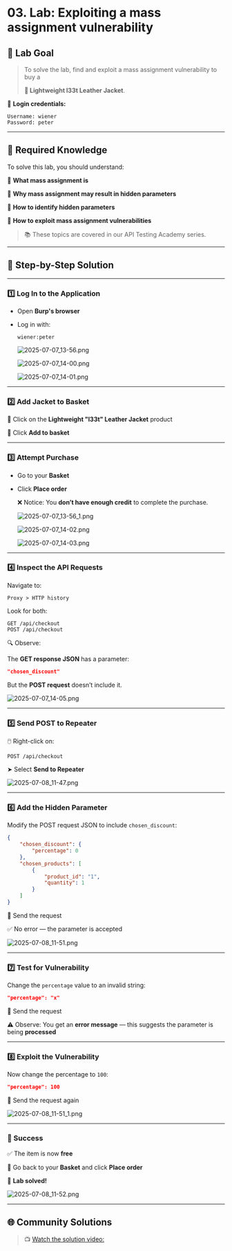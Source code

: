 # 03. Lab: Exploiting a mass assignment vulnerability

## 🎯 **Lab Goal**

> To solve the lab, find and exploit a mass assignment vulnerability to buy a
> 
> 
> **🧥 Lightweight l33t Leather Jacket**.
> 

🔐 **Login credentials:**

```
Username: wiener
Password: peter

```

---

## 📘 **Required Knowledge**

To solve this lab, you should understand:

📌 **What mass assignment is**

📌 **Why mass assignment may result in hidden parameters**

📌 **How to identify hidden parameters**

📌 **How to exploit mass assignment vulnerabilities**

> 📚 These topics are covered in our API Testing Academy series.
> 

---

## 🧪 **Step-by-Step Solution**

---

### 1️⃣ Log In to the Application

- Open **Burp's browser**
- Log in with:
    
    ```
    wiener:peter
    
    ```
    
    ![2025-07-07_13-56.png](LabImg/2025-07-07_13-56.png)
    
    ![2025-07-07_14-00.png](LabImg/2025-07-07_14-00.png)
    
    ![2025-07-07_14-01.png](LabImg/2025-07-07_14-01.png)
    

---

### 2️⃣ Add Jacket to Basket

🧥 Click on the **Lightweight "l33t" Leather Jacket** product

🛒 Click **Add to basket**

---

### 3️⃣ Attempt Purchase

- Go to your **Basket**
- Click **Place order**
    
    ❌ Notice: You **don’t have enough credit** to complete the purchase.
    
    ![2025-07-07_13-56_1.png](LabImg/2025-07-07_13-56_1.png)
    
    ![2025-07-07_14-02.png](LabImg/2025-07-07_14-02.png)
    
    ![2025-07-07_14-03.png](LabImg/2025-07-07_14-03.png)
    

---

### 4️⃣ Inspect the API Requests

Navigate to:

`Proxy > HTTP history`

Look for both:

```
GET /api/checkout
POST /api/checkout

```

🔍 Observe:

The **GET response JSON** has a parameter:

```json
"chosen_discount"

```

But the **POST request** doesn’t include it.

![2025-07-07_14-05.png](LabImg/2025-07-07_14-05.png)

---

### 5️⃣ Send POST to Repeater

🖱️ Right-click on:

```
POST /api/checkout

```

➤ Select **Send to Repeater**

![2025-07-08_11-47.png](LabImg/2025-07-08_11-47.png)

---

### 6️⃣ Add the Hidden Parameter

Modify the POST request JSON to include `chosen_discount`:

```json
{
    "chosen_discount": {
        "percentage": 0
    },
    "chosen_products": [
        {
            "product_id": "1",
            "quantity": 1
        }
    ]
}

```

📨 Send the request

✅ No error — the parameter is accepted

![2025-07-08_11-51.png](LabImg/2025-07-08_11-51.png)

---

### 7️⃣ Test for Vulnerability

Change the `percentage` value to an invalid string:

```json
"percentage": "x"

```

📨 Send the request

⚠️ Observe: You get an **error message** — this suggests the parameter is being **processed**

---

### 8️⃣ Exploit the Vulnerability

Now change the percentage to `100`:

```json
"percentage": 100

```

📨 Send the request again

![2025-07-08_11-51_1.png](LabImg/2025-07-08_11-51_1.png)

---

### 🎉 Success

✅ The item is now **free**

🛒 Go back to your **Basket** and click **Place order**

🏁 **Lab solved!**

![2025-07-08_11-52.png](LabImg/2025-07-08_11-52.png)

---

## 🌐 **Community Solutions**

> 📺 [Watch the solution video:](https://youtu.be/ETCVuXPzzs8)
>